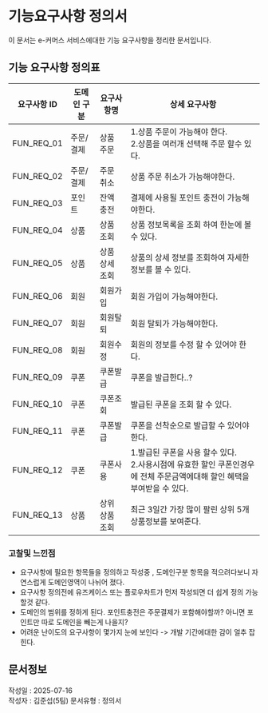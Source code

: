 # 기능요구사항 정의서

이 문서는 e-커머스 서비스에대한 기능 요구사항을 정리한 문서입니다.

## 기능 요구사항 정의표

| 요구사항 ID    | 도메인 구분 | 요구사항명    | 상세 요구사항                                                                   |
|------------|--------|----------|---------------------------------------------------------------------------|
| FUN_REQ_01 | 주문/결제  | 상품 주문    | 1.상품 주문이 가능해야 한다.<br>2.상품을 여러개 선택해 주문 할수 있다.                              |
| FUN_REQ_02 | 주문/결제  | 주문 취소    | 상품 주문 취소가 가능해야한다.                                                         |
| FUN_REQ_03 | 포인트    | 잔액 충전    | 결제에 사용될 포인트 충전이 가능해야한다.                                                   |
| FUN_REQ_04 | 상품     | 상품 조회    | 상품 정보목록을 조회 하여 한눈에 볼 수 있다.                                                |
| FUN_REQ_05 | 상품     | 상품 상세 조회 | 상품의 상세 정보를 조회하여 자세한 정보를 볼 수 있다.                                           |
| FUN_REQ_06 | 회원     | 회원가입     | 회원 가입이 가능해야한다.                                                            |
| FUN_REQ_07 | 회원     | 회원탈퇴     | 회원 탈퇴가 가능해야한다.                                                            |
| FUN_REQ_08 | 회원     | 회원수정     | 회원의 정보를 수정 할 수 있어야 한다.                                                    |
| FUN_REQ_09 | 쿠폰     | 쿠폰발급     | 쿠폰을 발급한다..?                                                               |
| FUN_REQ_10 | 쿠폰     | 쿠폰조회     | 발급된 쿠폰을 조회 할 수 있다.                                                        |
| FUN_REQ_11 | 쿠폰     | 쿠폰발급     | 쿠폰을 선착순으로 발급할 수 있어야한다.                                                    |
| FUN_REQ_12 | 쿠폰     | 쿠폰사용     | 1.발급된 쿠폰을 사용 할수 있다.<br>2.사용시점에 유효한 할인 쿠폰인경우에 전체 주문금액에대해 할인 혜택을 부여받을 수 있다. |
| FUN_REQ_13 | 상품     | 상위 상품 조회 | 최근 3일간 가장 많이 팔린 상위 5개 상품정보를 보여준다.                                         |

### 고찰및 느낀점
- 요구사항에 필요한 항목들을 정의하고 작성중 , 도메인구분 항목을 적으려다보니 자연스럽게 도메인영역이 나뉘어 졌다.
- 요구사항 정의전에 유즈케이스 또는 플로우차트가 먼저 작성되면 더 쉽게 정의 가능할것 같다.
- 도메인의 범위를 정하게 된다. 포인트충전은 주문결제가 포함해야할까? 아니면 포인트만 따로 도메인을 빼는게 나을지?
- 어려운 난이도의 요구사항이 몇가지 눈에 보인다 -> 개발 기간에대한 감이 얼추 잡힌다.

## 문서정보
작성일 : 2025-07-16 <br>
작성자 : 김준섭(5팀)
문서유형 : 정의서
